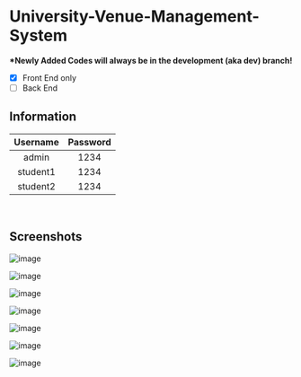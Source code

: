 # University-Venue-Management-System

<strong> *Newly Added Codes will always be in the development (aka dev) branch! </strong>

- [x] Front End only
- [ ] Back End

<h2>Information</h2>

| Username | Password |
| :---: | :---: |
| admin | 1234 |
| student1 | 1234 |
| student2 | 1234 |

<br>

<h2>Screenshots</h2>

![image](https://user-images.githubusercontent.com/61905056/140333964-31bd52f0-f18e-4d14-9a56-6e26401ef2df.png)

![image](https://user-images.githubusercontent.com/61905056/140334007-e957c501-84df-42ee-af2a-cfb9cf8955e9.png)

![image](https://user-images.githubusercontent.com/61905056/140335795-7b595c1d-c9cf-43f0-b043-bd7fa6a6c9e9.png)

![image](https://user-images.githubusercontent.com/61905056/140335823-bfb6d697-3cb4-474d-b0a7-4235e22a8150.png)

![image](https://user-images.githubusercontent.com/61905056/140335840-f21111f2-81bc-4ff8-bdad-3ccd21620e39.png)

![image](https://user-images.githubusercontent.com/61905056/140335865-6763c317-9dbb-484b-bed2-9f87ebabfd81.png)

![image](https://user-images.githubusercontent.com/61905056/140335880-bfbe7638-9316-49ea-9a35-ab0482c780bc.png)


